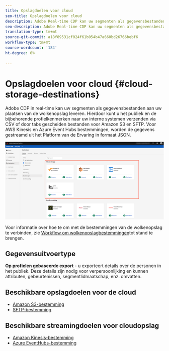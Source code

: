 ```yaml
---
title: Opslagdoelen voor cloud
seo-title: Opslagdoelen voor cloud
description: Adobe Real-time CDP kan uw segmenten als gegevensbestanden leveren aan uw Amazon S3-, AWS Kinesis-, Azure Event Hubs- of SFTP-cloudopslaglocaties.
seo-description: Adobe Real-time CDP kan uw segmenten als gegevensbestanden leveren aan uw Amazon S3-, AWS Kinesis-, Azure Event Hubs- of SFTP-cloudopslaglocaties.
translation-type: tm+mt
source-git-commit: a18f89531cf024f61b054b47a660bd26766bebf6
workflow-type: tm+mt
source-wordcount: '184'
ht-degree: 0%

---
```



# Opslagdoelen voor cloud {#cloud-storage-destinations}

Adobe CDP in real-time kan uw segmenten als gegevensbestanden aan uw plaatsen van de wolkenopslag leveren. Hierdoor kunt u het publiek en de bijbehorende profielkenmerken naar uw interne systemen verzenden via CSV of door tabs gescheiden bestanden voor Amazon S3 en SFTP. Voor AWS Kinesis en Azure Event Hubs bestemmingen, worden de gegevens gestreamd uit het Platform van de Ervaring in formaat JSON.

![Adobe Cloud-opslagdoelen](/help/rtcdp/destinations/assets/cloud-storage-destinations.png)

Voor informatie over hoe te om met de bestemmingen van de wolkenopslag te verbinden, zie [Workflow om wolkenopslagbestemmingen](/help/rtcdp/destinations/cloud-storage-destinations-workflow.md)tot stand te brengen.

## Gegevensuitvoertype

**Op profielen gebaseerde export** - u exporteert details over de personen in het publiek. Deze details zijn nodig voor verpersoonlijking en kunnen attributen, gebeurtenissen, segmentlidmaatschap, enz. omvatten.

## Beschikbare opslagdoelen voor de cloud

* [Amazon S3-bestemming](/help/rtcdp/destinations/amazon-s3-destination.md)
* [SFTP-bestemming](/help/rtcdp/destinations/sftp-destination.md)

## Beschikbare streamingdoelen voor cloudopslag

* [Amazon Kinesis-bestemming](/help/rtcdp/destinations/amazon-kinesis-destination.md)
* [Azure EventHubs-bestemming](/help/rtcdp/destinations/azure-event-hubs-destination.md)
